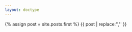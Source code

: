 ```yaml
---
layout: doctype
---
```


{% assign post = site.posts.first %}
{{ post | replace:'<!DOCTYPE html>','' }}